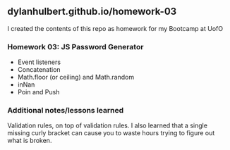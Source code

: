 ## dylanhulbert.github.io/homework-03
I created the contents of this repo as homework for my Bootcamp at UofO
### Homework 03: JS Password Generator
* Event listeners
* Concatenation
* Math.floor (or ceiling) and Math.random
* inNan
* Poin and Push
### Additional notes/lessons learned
Validation rules, on top of validation rules.  I also learned that a single missing curly bracket can cause you to waste hours trying to figure out what is broken.